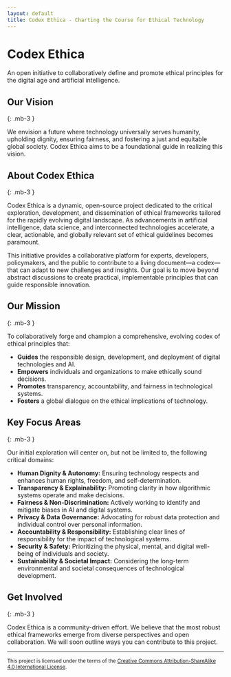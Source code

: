 ```yaml
---
layout: default
title: Codex Ethica - Charting the Course for Ethical Technology
---
```


<div class="text-center mb-5">
  <h1 class="display-4">Codex Ethica</h1>
  <p class="lead">An open initiative to collaboratively define and promote ethical principles for the digital age and artificial intelligence.</p>
</div>

## Our Vision
{: .mb-3 }

We envision a future where technology universally serves humanity, upholding dignity, ensuring fairness, and fostering a just and equitable global society. Codex Ethica aims to be a foundational guide in realizing this vision.

## About Codex Ethica
{: .mb-3 }

Codex Ethica is a dynamic, open-source project dedicated to the critical exploration, development, and dissemination of ethical frameworks tailored for the rapidly evolving digital landscape. As advancements in artificial intelligence, data science, and interconnected technologies accelerate, a clear, actionable, and globally relevant set of ethical guidelines becomes paramount.

This initiative provides a collaborative platform for experts, developers, policymakers, and the public to contribute to a living document—a codex—that can adapt to new challenges and insights. Our goal is to move beyond abstract discussions to create practical, implementable principles that can guide responsible innovation.

## Our Mission
{: .mb-3 }

To collaboratively forge and champion a comprehensive, evolving codex of ethical principles that:
*   **Guides** the responsible design, development, and deployment of digital technologies and AI.
*   **Empowers** individuals and organizations to make ethically sound decisions.
*   **Promotes** transparency, accountability, and fairness in technological systems.
*   **Fosters** a global dialogue on the ethical implications of technology.

## Key Focus Areas
{: .mb-3 }

Our initial exploration will center on, but not be limited to, the following critical domains:

*   **Human Dignity & Autonomy:** Ensuring technology respects and enhances human rights, freedom, and self-determination.
*   **Transparency & Explainability:** Promoting clarity in how algorithmic systems operate and make decisions.
*   **Fairness & Non-Discrimination:** Actively working to identify and mitigate biases in AI and digital systems.
*   **Privacy & Data Governance:** Advocating for robust data protection and individual control over personal information.
*   **Accountability & Responsibility:** Establishing clear lines of responsibility for the impact of technological systems.
*   **Security & Safety:** Prioritizing the physical, mental, and digital well-being of individuals and society.
*   **Sustainability & Societal Impact:** Considering the long-term environmental and societal consequences of technological development.

## Get Involved
{: .mb-3 }

Codex Ethica is a community-driven effort. We believe that the most robust ethical frameworks emerge from diverse perspectives and open collaboration. We will soon outline ways you can contribute to this project.

---

<p class="text-center">
  <small>This project is licensed under the terms of the <a href="LICENSE.txt">Creative Commons Attribution-ShareAlike 4.0 International License</a>.</small>
</p> 